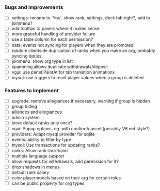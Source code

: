 ### Bugs and improvements
- [ ] settings: rename to 'You', show rank, settings, dock tab right?, add to joinmenu?
- [ ] add tooltips to panels where it makes sense
- [ ] more graceful handling of provider failure
- [ ] use a table column for each permission?
- [ ] data: events not syncing for players when they are promoted
- [ ] random clientside duplication of ranks when you make an org, probably syncing issues
- [ ] joinmenu: show org type in list
- [ ] spamming allows duplicate withdrawals/deposit
- [ ] vgui: use panel:PaintAt for tab transition animations
- [ ] mysql: use triggers to reset player values when a group is deleted

### Features to implement
- [ ] upgrade: remove allegiances if necessary, warning if group is hidden
- [ ] group hiding
- [ ] alliances and allegiances
- [ ] admin system
- [ ] store default ranks only once?  
- [ ] vgui: Popup options, eg. with confirm/cancel (possibly VB.net style?)
- [ ] providers: Adapt mysql provider for sqlite  
- [ ] events: ability to filter by type
- [ ] mysql: Use transactions for updating ranks?
- [ ] ranks: Allow rank shorthand
- [ ] multiple language support
- [ ] allow requests for withdrawals, add permission for it?
- [ ] drop shadows in menus
- [ ] default rank salary
- [ ] color playermodels based on their org for certain roles
- [ ] can be public property for org types
